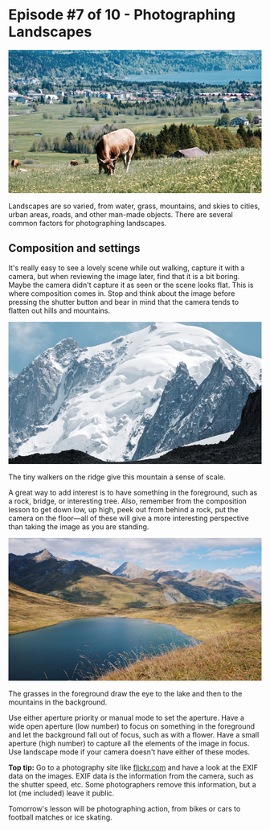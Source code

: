 # Episode #7 of 10 - Photographing Landscapes

![](episode-07.jpg)

Landscapes are so varied, from water, grass, mountains, and skies to cities, urban areas, roads, and other man-made objects. There are several common factors for photographing landscapes.

## Composition and settings

It's really easy to see a lovely scene while out walking, capture it with a camera, but when reviewing the image later, find that it is a bit boring. Maybe the camera didn't capture it as seen or the scene looks flat. This is where composition comes in. Stop and think about the image before pressing the shutter button and bear in mind that the camera tends to flatten out hills and mountains.

![](episode-07-composition-and-settings-01.jpg)

The tiny walkers on the ridge give this mountain a sense of scale.

A great way to add interest is to have something in the foreground, such as a rock, bridge, or interesting tree. Also, remember from the composition lesson to get down low, up high, peek out from behind a rock, put the camera on the floor—all of these will give a more interesting perspective than taking the image as you are standing.

![](episode-07-composition-and-settings-02.jpg)

The grasses in the foreground draw the eye to the lake and then to the mountains in the background.

Use either aperture priority or manual mode to set the aperture. Have a wide open aperture (low number) to focus on something in the foreground and let the background fall out of focus, such as with a flower. Have a small aperture (high number) to capture all the elements of the image in focus. Use landscape mode if your camera doesn't have either of these modes.

**Top tip:** Go to a photography site like [flickr.com](https://www.flickr.com/photos/juliarevitt) and have a look at the EXIF data on the images. EXIF data is the information from the camera, such as the shutter speed, etc. Some photographers remove this information, but a lot (me included) leave it public.

Tomorrow's lesson will be photographing action, from bikes or cars to football matches or ice skating.
